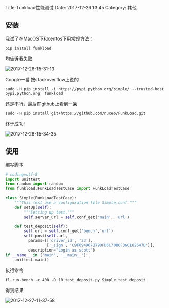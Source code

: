 Title: funkload性能测试
Date: 2017-12-26 13:45
Category: 其他

## 安装

我试了在MacOS下和centos下用常规方法：
```shell
pip install funkload
```
均告诉我失败


![2017-12-26-15-31-13](http://img.rc5j.cn/2017-12-26-15-31-13.png)

Google一番 按stackoverflow上说的

```shell
sudo -H pip install -i https://pypi.python.org/simple/ --trusted-host pypi.python.org  funkload
```
还是不行，最后在github上看到一条

```shell
sudo -H pip install git+https://github.com/nuxeo/FunkLoad.git
```
终于成功!

![2017-12-26-15-34-35](http://img.rc5j.cn/2017-12-26-15-34-35.png)

## 使用

编写脚本

```python
# coding=utf-8
import unittest
from random import random
from funkload.FunkLoadTestCase import FunkLoadTestCase

class Simple(FunkLoadTestCase):
    """This test use a configuration file Simple.conf."""
    def setUp(self):
        """Setting up test."""
        self.server_url = self.conf_get('main', 'url')

    def test_deposit(self):
        self.url = self.conf_get('bench','url')
        self.post(self.url,
          params=[['driver_id', '23'],
                  ['_sign', 'C9F694967B798FD6C70B6F36C182647B']],
          description="Login as scott")
if __name__ in ('main', '__main__'):
    unittest.main()
```

执行命令

```shell
fl-run-bench -c 400 -D 10 test_deposit.py Simple.test_deposit
```

得到结果

![2017-12-27-11-37-58](http://img.rc5j.cn/2017-12-27-11-37-58.png)

